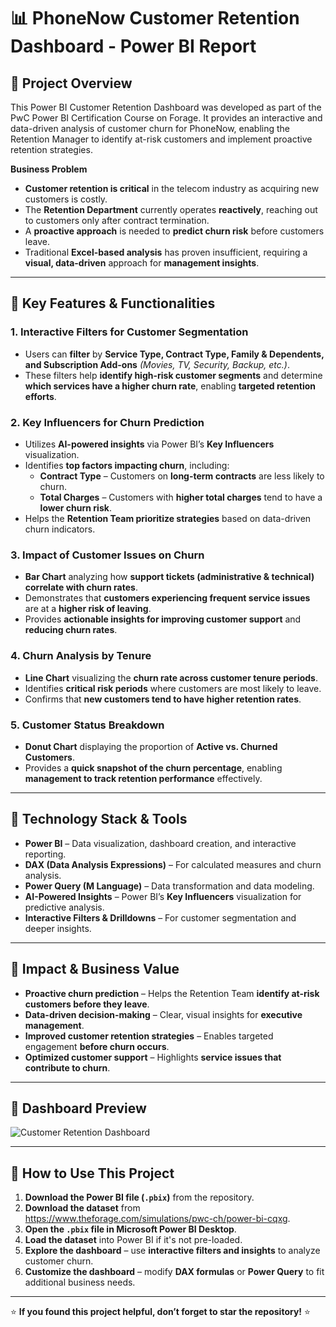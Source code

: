 # 📊 PhoneNow Customer Retention Dashboard - Power BI Report  

## 📌 Project Overview  
This Power BI Customer Retention Dashboard was developed as part of the PwC Power BI Certification Course on Forage. It provides an interactive and data-driven analysis of customer churn for PhoneNow, enabling the Retention Manager to identify at-risk customers and implement proactive retention strategies.



**Business Problem**  
- **Customer retention is critical** in the telecom industry as acquiring new customers is costly.  
- The **Retention Department** currently operates **reactively**, reaching out to customers only after contract termination.  
- A **proactive approach** is needed to **predict churn risk** before customers leave.  
- Traditional **Excel-based analysis** has proven insufficient, requiring a **visual, data-driven** approach for **management insights**.  

---
## 📌 **Key Features & Functionalities**  

### **1. Interactive Filters for Customer Segmentation**  
- Users can **filter** by **Service Type, Contract Type, Family & Dependents, and Subscription Add-ons** *(Movies, TV, Security, Backup, etc.)*.  
- These filters help **identify high-risk customer segments** and determine **which services have a higher churn rate**, enabling **targeted retention efforts**.  

### **2. Key Influencers for Churn Prediction**  
- Utilizes **AI-powered insights** via Power BI’s **Key Influencers** visualization.  
- Identifies **top factors impacting churn**, including:  
  - **Contract Type** – Customers on **long-term contracts** are less likely to churn.  
  - **Total Charges** – Customers with **higher total charges** tend to have a **lower churn risk**.  
- Helps the **Retention Team prioritize strategies** based on data-driven churn indicators.  

### **3. Impact of Customer Issues on Churn**  
- **Bar Chart** analyzing how **support tickets (administrative & technical) correlate with churn rates**.  
- Demonstrates that **customers experiencing frequent service issues** are at a **higher risk of leaving**.  
- Provides **actionable insights for improving customer support** and **reducing churn rates**. 

### **4. Churn Analysis by Tenure**  
- **Line Chart** visualizing the **churn rate across customer tenure periods**.  
- Identifies **critical risk periods** where customers are most likely to leave.  
- Confirms that **new customers tend to have higher retention rates**.  

### **5. Customer Status Breakdown**  
- **Donut Chart** displaying the proportion of **Active vs. Churned Customers**.  
- Provides a **quick snapshot of the churn percentage**, enabling **management to track retention performance** effectively.  



 


---

## 📌  **Technology Stack & Tools**  
- **Power BI** – Data visualization, dashboard creation, and interactive reporting.  
- **DAX (Data Analysis Expressions)** – For calculated measures and churn analysis.  
- **Power Query (M Language)** – Data transformation and data modeling.  
- **AI-Powered Insights** – Power BI’s **Key Influencers** visualization for predictive analysis.  
- **Interactive Filters & Drilldowns** – For customer segmentation and deeper insights.  

---

## 📌  **Impact & Business Value**  
- **Proactive churn prediction** – Helps the Retention Team **identify at-risk customers before they leave**.  
- **Data-driven decision-making** – Clear, visual insights for **executive management**.  
- **Improved customer retention strategies** – Enables targeted engagement **before churn occurs**.  
- **Optimized customer support** – Highlights **service issues that contribute to churn**.  

---

## 📌  **Dashboard Preview**  
![Customer Retention Dashboard](./dashboard_screenshot.png)  

---

## 📌 **How to Use This Project**  

1. **Download the Power BI file (`.pbix`)** from the repository.  
2. **Download the dataset** from https://www.theforage.com/simulations/pwc-ch/power-bi-cqxg.  
3. **Open the `.pbix` file in Microsoft Power BI Desktop**.  
4. **Load the dataset** into Power BI if it's not pre-loaded.  
5. **Explore the dashboard** – use **interactive filters and insights** to analyze customer churn.  
6. **Customize the dashboard** – modify **DAX formulas** or **Power Query** to fit additional business needs.  



---

⭐ **If you found this project helpful, don’t forget to star the repository!** ⭐
